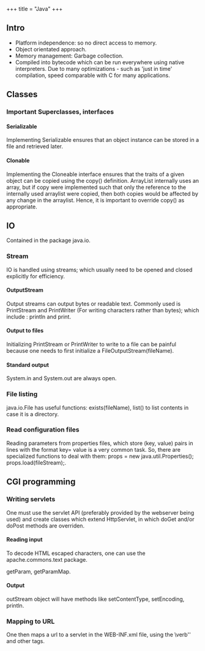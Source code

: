 +++
title = "Java"
+++

## Intro
- Platform independence: so no direct access to memory.
- Object orientated approach.
- Memory management: Garbage collection.
- Compiled into bytecode which can be run everywhere using native interpreters. Due to many optimizations - such as 'just in time' compilation, speed comparable with C for many applications.

## Classes
### Important Superclasses, interfaces
#### Serializable
Implementing Serializable ensures that an object instance can be stored in a file and retrieved later.

#### Clonable
Implementing the Cloneable interface ensures that the traits of a given object can be copied using the copy() definition. ArrayList internally uses an array, but if copy were implemented such that only the reference to the internally used arraylist were copied, then both copies would be affected by any change in the arraylist. Hence, it is important to override copy() as appropriate.

## IO
Contained in the package java.io.

### Stream
IO is handled using streams; which usually need to be opened and closed explicitly for efficiency.

#### OutputStream
Output streams can output bytes or readable text. Commonly used is PrintStream and PrintWriter (For writing characters rather than bytes); which include : println and print.

#### Output to files
Initializing PrintStream or PrintWriter to write to a file can be painful because one needs to first initialize a FileOutputStream(fileName).

#### Standard output
System.in and System.out are always open.

### File listing
java.io.File has useful functions: exists(fileName), list() to list contents in case it is a directory.

### Read configuration files
Reading parameters from properties files, which store (key, value) pairs in lines with the format key= value is a very common task. So, there are specialized functions to deal with them: props = new java.util.Properties();  props.load(fileStream);.


## CGI programming
### Writing servlets
One must use the servlet API (preferably provided by the webserver being used) and create classes which extend HttpServlet, in which doGet and/or doPost methods are overriden.

#### Reading input
To decode HTML escaped characters, one can use the apache.commons.text package.

getParam, getParamMap.


#### Output
outStream object will have methods like setContentType, setEncoding, println.

### Mapping to URL
One then maps a url to a servlet in the WEB-INF.xml file, using the \verb'<servlet>' and other tags.

